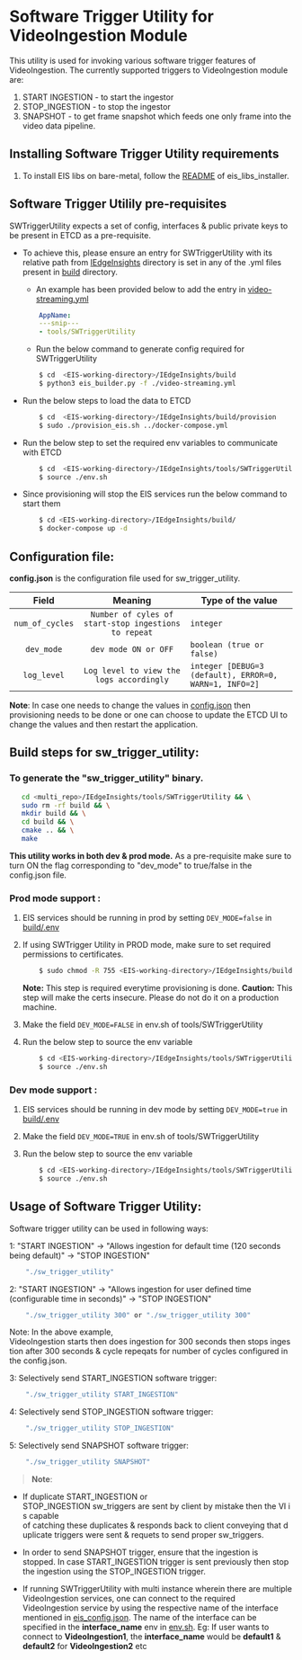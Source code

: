 # Software Trigger Utility for VideoIngestion Module

This utility is used for invoking various software trigger features of VideoIngestion. The currently supported triggers to VideoIngestion module are:
1. START INGESTION - to start the ingestor
2. STOP_INGESTION -  to stop the ingestor
3. SNAPSHOT - to get frame snapshot which feeds one only frame into the video data pipeline.

## Installing Software Trigger Utility requirements

1. To install EIS libs on bare-metal, follow the [README](../../common/README.md) of eis_libs_installer.

## Software Trigger Utilily pre-requisites

SWTriggerUtility expects a set of config, interfaces & public private keys to be present in ETCD as a pre-requisite.
* To achieve this, please ensure an entry for SWTriggerUtility with its relative path from [IEdgeInsights](../../) directory is set in any of the .yml files present in [build](../../build) directory.
    * An example has been provided below to add the entry in [video-streaming.yml](../../build/video-streaming.yml)
    ```yml
        AppName:
        ---snip---
        - tools/SWTriggerUtility
    ```

    * Run the below command to generate config required for SWTriggerUtility
    ```sh
        $ cd  <EIS-working-directory>/IEdgeInsights/build
        $ python3 eis_builder.py -f ./video-streaming.yml
    ```

* Run the below steps to load the data to ETCD

    ```sh
        $ cd  <EIS-working-directory>/IEdgeInsights/build/provision
        $ sudo ./provision_eis.sh ../docker-compose.yml
    ```
* Run the below step to set the required env variables to communicate with ETCD

  ```sh
      $ cd  <EIS-working-directory>/IEdgeInsights/tools/SWTriggerUtility
      $ source ./env.sh
  ```

* Since provisioning will stop the EIS services run the below command to start them

   ```sh
       $ cd <EIS-working-directory>/IEdgeInsights/build/
       $ docker-compose up -d
   ```

## Configuration file:

**config.json** is the configuration file used for sw_trigger_utility.

|       Field      | Meaning |                                       Type of the value                                    |
| :-------------:  | :-----: | ------------------------------------------------------------------------------------ |
| `num_of_cycles`  | `Number of cyles of start-stop ingestions to repeat`   | `integer`                           |
| `dev_mode`       | `dev mode ON or OFF`   | `boolean (true or false)`  |
| `log_level`      | `Log level to view the logs accordingly`   |  `integer [DEBUG=3 (default), ERROR=0, WARN=1, INFO=2]`  |

**Note**: In case one needs to change the values in [config.json](./config.json) then provisioning needs to be done or one can choose to update the ETCD UI to change the values and then restart the application.

## Build steps for sw_trigger_utility:

### To generate the "sw_trigger_utility"  binary.

```sh
   cd <multi_repo>/IEdgeInsights/tools/SWTriggerUtility && \
   sudo rm -rf build && \
   mkdir build && \
   cd build && \
   cmake .. && \
   make
```

**This utility works in both dev & prod mode.**  As a pre-requisite make sure to turn ON the flag corresponding to "dev_mode" to true/false in the config.json file.

### Prod mode support :

1. EIS services should be running in prod by setting `DEV_MODE=false` in [build/.env](../../build/.env)

2. If using SWTrigger Utility in PROD mode, make sure to set required permissions to certificates.

   ```sh
       $ sudo chmod -R 755 <EIS-working-directory>/IEdgeInsights/build/provision/Certificates
   ```
    **Note:** This step is required everytime provisioning is done.
    **Caution:** This step will make the certs insecure. Please do not do it on a production machine.


3. Make the field `DEV_MODE=FALSE` in env.sh of tools/SWTriggerUtility

4. Run the below step to source the env variable

    ```sh
        $ cd <EIS-working-directory>/IEdgeInsights/tools/SWTriggerUtility
        $ source ./env.sh
    ```

### Dev mode support :

1. EIS services should be running in dev mode by setting `DEV_MODE=true` in [build/.env](../../build/.env)

2. Make the field `DEV_MODE=TRUE` in env.sh of tools/SWTriggerUtility

3. Run the below step to source the env variable

    ```sh
        $ cd <EIS-working-directory>/IEdgeInsights/tools/SWTriggerUtility
        $ source ./env.sh
    ```
## Usage of Software Trigger Utility:

Software trigger utility can be used in following ways:

1: "START INGESTION" -> "Allows ingestion for default time (120 seconds being default)" -> "STOP INGESTION"
```sh
    "./sw_trigger_utility"
```

2: "START INGESTION" -> "Allows ingestion for user defined time (configurable time in seconds)" -> "STOP INGESTION"
```sh
    "./sw_trigger_utility 300" or "./sw_trigger_utility 300"
```
Note: In the above example, VideoIngestion starts then does ingestion for 300 seconds then stops ingestion after 300 seconds & cycle repeqats for number of cycles configured in the config.json.


3: Selectively send START_INGESTION software trigger:
```sh
    "./sw_trigger_utility START_INGESTION"

```

4: Selectively send STOP_INGESTION software trigger:
```sh
    "./sw_trigger_utility STOP_INGESTION"

```

5: Selectively send SNAPSHOT software trigger:
```sh
    "./sw_trigger_utility SNAPSHOT"

```

> **Note**:  

* If duplicate START_INGESTION or STOP_INGESTION sw_triggers are sent by client by mistake then the VI is capable  of catching these duplicates & responds back to client conveying that duplicate triggers were sent & requets to send proper sw_triggers. 

* In order to send SNAPSHOT trigger, ensure that the ingestion is stopped. In case START_INGESTION trigger is sent previously then stop the ingestion using the STOP_INGESTION trigger.

* If running SWTriggerUtility with multi instance wherein there are multiple VideoIngestion services, one can connect to the required VideoIngestion service by using the respective name of the interface mentioned in [eis_config.json](../../build/provision/config/eis_config.json). The name of the interface can be specified in the **interface_name** env in [env.sh](env.sh). Eg: If user wants to connect to **VideoIngestion1**, the **interface_name** would be **default1** & **default2** for **VideoIngestion2** etc
